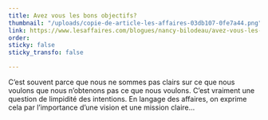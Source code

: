 ```yaml
---
title: Avez vous les bons objectifs?
thumbnail: "/uploads/copie-de-article-les-affaires-03db107-0fe7a44.png"
link: https://www.lesaffaires.com/blogues/nancy-bilodeau/avez-vous-les-bons-objectifs/631688
order: 
sticky: false
sticky_transfo: false

---
```

C’est souvent parce que nous ne sommes pas clairs sur ce que nous voulons que nous n’obtenons pas ce que nous voulons. C’est vraiment une question de limpidité des intentions. En langage des affaires, on exprime cela par l’importance d’une vision et une mission claire...
